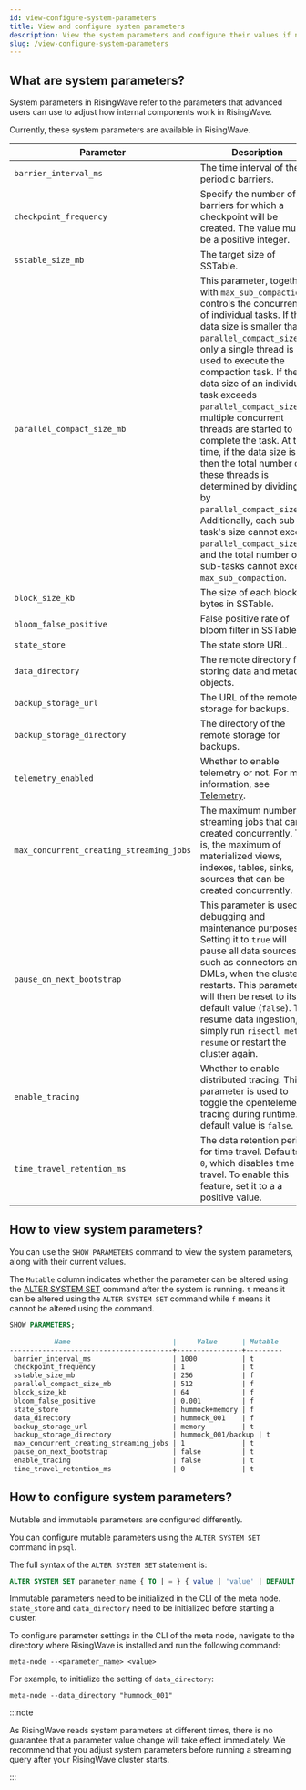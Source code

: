 ```yaml
---
id: view-configure-system-parameters
title: View and configure system parameters
description: View the system parameters and configure their values if needed.
slug: /view-configure-system-parameters
---
```

<head>
  <link rel="canonical" href="https://docs.risingwave.com/docs/current/view-configure-system-parameters/" />
</head>

## What are system parameters?

System parameters in RisingWave refer to the parameters that advanced users can use to adjust how internal components work in RisingWave.

Currently, these system parameters are available in RisingWave.

| Parameter           |    Description    |
|---|---|
|`barrier_interval_ms`     | The time interval of the periodic barriers.|
|`checkpoint_frequency`      | Specify the number of barriers for which a checkpoint will be created. The value must be a positive integer.|
|`sstable_size_mb`          | The target size of SSTable.|
|`parallel_compact_size_mb` |This parameter, together with `max_sub_compaction`, controls the concurrency of individual tasks. If the data size is smaller than `parallel_compact_size_mb`, only a single thread is used to execute the compaction task. If the data size of an individual task exceeds `parallel_compact_size_mb`, multiple concurrent threads are started to complete the task. At this time, if the data size is N, then the total number of these threads is determined by dividing N by `parallel_compact_size_mb`. Additionally,  each sub-task's size cannot exceed `parallel_compact_size_mb`, and the total number of sub-tasks cannot exceed `max_sub_compaction`.|
|`block_size_kb`          | The size of each block in bytes in SSTable.|
|`bloom_false_positive`     | False positive rate of bloom filter in SSTable.|
|`state_store`             | The state store URL. |
|`data_directory`           | The remote directory for storing data and metadata objects.|
|`backup_storage_url`       | The URL of the remote storage for backups.|
|`backup_storage_directory` | The directory of the remote storage for backups.|
|`telemetry_enabled` | Whether to enable telemetry or not. For more information, see [Telemetry](/telemetry.md).|
|`max_concurrent_creating_streaming_jobs`|The maximum number of streaming jobs that can be created concurrently. That is, the maximum of materialized views, indexes, tables, sinks, or sources that can be created concurrently. |
|`pause_on_next_bootstrap`|This parameter is used for debugging and maintenance purposes. Setting it to `true` will pause all data sources, such as connectors and DMLs, when the cluster restarts. This parameter will then be reset to its default value (`false`). To resume data ingestion, simply run `risectl meta resume` or restart the cluster again. |
|`enable_tracing`|Whether to enable distributed tracing. This parameter is used to toggle the opentelemetry tracing during runtime. Its default value is `false`.|
|`time_travel_retention_ms`|The data retention period for time travel. Defaults to `0`, which disables time travel. To enable this feature, set it to a a positive value.|


## How to view system parameters?

You can use the `SHOW PARAMETERS` command to view the system parameters, along with their current values.

The `Mutable` column indicates whether the parameter can be altered using the [ALTER SYSTEM SET](#how-to-adjust-system-parameters) command after the system is running. `t` means it can be altered using the `ALTER SYSTEM SET` command while `f` means it cannot be altered using the command.

```sql
SHOW PARAMETERS;
```

```markdown
           Name                         |     Value      | Mutable 
----------------------------------------+----------------+---------
 barrier_interval_ms                    | 1000           | t
 checkpoint_frequency                   | 1              | t
 sstable_size_mb                        | 256            | f
 parallel_compact_size_mb               | 512            | f
 block_size_kb                          | 64             | f
 bloom_false_positive                   | 0.001          | f
 state_store                            | hummock+memory | f
 data_directory                         | hummock_001    | f
 backup_storage_url                     | memory         | t
 backup_storage_directory               | hummock_001/backup | t
 max_concurrent_creating_streaming_jobs | 1              | t
 pause_on_next_bootstrap                | false          | t
 enable_tracing                         | false          | t
 time_travel_retention_ms               | 0              | t
```

## How to configure system parameters?

Mutable and immutable parameters are configured differently.

You can configure mutable parameters using the `ALTER SYSTEM SET` command in `psql`.

The full syntax of the `ALTER SYSTEM SET` statement is:

```sql
ALTER SYSTEM SET parameter_name { TO | = } { value | 'value' | DEFAULT };
```

Immutable parameters need to be initialized in the CLI of the meta node. `state_store` and `data_directory` need to be initialized before starting a cluster.

To configure parameter settings in the CLI of the meta node, navigate to the directory where RisingWave is installed and run the following command:

```shell
meta-node --<parameter_name> <value>
```

For example, to initialize the setting of `data_directory`:

`meta-node --data_directory "hummock_001"`

:::note

As RisingWave reads system parameters at different times, there is no guarantee that a parameter value change will take effect immediately. We recommend that you adjust system parameters before running a streaming query after your RisingWave cluster starts.

:::
